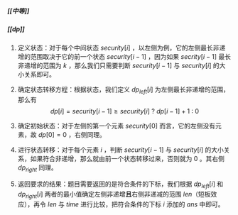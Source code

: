##### [[中等]]
##### [[dp]]

1. 定义状态：对于每个中间状态 $security[i]$ ，以左侧为例，它的左侧最长非递增的范围取决于它的前一个状态 $security[i - 1]$ ，因为如果 $secrity[i - 1]$ 最长非递增的范围为 $k$ ，那么我们只需要判断 $security[i - 1]$ 与 $security[i]$ 的大小关系即可。
2. 确定状态转移方程：根据状态，我们定义 $dp_{left}[i]$ 为左侧最长非递增的范围，那么有
$$
dp[i] = security[i - 1] \geqslant security[i] \ ? \ dp[i - 1] + 1 \ : \ 0
$$

3. 确定初始状态：对于左侧的第一个元素 $security[0]$ 而言，它的左侧没有元素，故 $dp[0] = 0$ ，右侧同理。
4. 进行状态转移：对于每个元素 $i$ ，判断 $security[i - 1]$ 与 $security[i]$ 的大小关系，如果符合非递增，那么就由前一个状态转移过来，否则就为 $0$  。其右侧 $dp_{right}$ 同理。
5. 返回要求的结果：题目需要返回的是符合条件的下标，我们根据 $dp_{left}[i]$ 和 $dp_{right}[i]$ 两者的最小值确定左侧非递增**且**右侧非递减的范围 $len$（短板效应），再令 $len$ 与 $time$ 进行比较，把符合条件的下标 $i$ 添加的 $ans$ 中即可。
